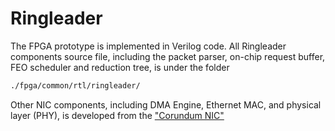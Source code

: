 # Ringleader

The FPGA prototype is implemented in Verilog code. All Ringleader components source file, including the packet parser, on-chip request buffer, FEO scheduler and reduction tree, is under the folder 
```bash
./fpga/common/rtl/ringleader/
```


Other NIC components, including DMA Engine, Ethernet MAC, and physical layer (PHY), is developed from the ["Corundum NIC"](https://github.com/corundum/corundum/) 
